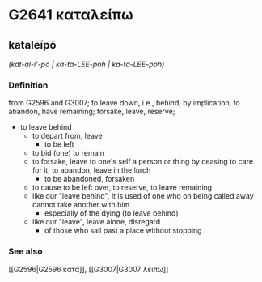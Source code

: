 # G2641 καταλείπω

## kataleípō

_(kat-al-i'-po | ka-ta-LEE-poh | ka-ta-LEE-poh)_

### Definition

from G2596 and G3007; to leave down, i.e., behind; by implication, to abandon, have remaining; forsake, leave, reserve; 

- to leave behind
  - to depart from, leave
    - to be left
  - to bid (one) to remain
  - to forsake, leave to one's self a person or thing by ceasing to care for it, to abandon, leave in the lurch
    - to be abandoned, forsaken
  - to cause to be left over, to reserve, to leave remaining
  - like our &quot;leave behind&quot;, it is used of one who on being called away cannot take another with him
    - especially of the dying (to leave behind)
  - like our &quot;leave&quot;, leave alone, disregard
    - of those who sail past a place without stopping

### See also

[[G2596|G2596 κατά]], [[G3007|G3007 λείπω]]
